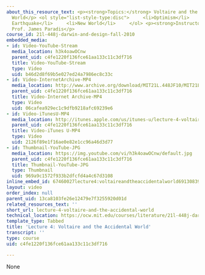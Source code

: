 ```yaml
---
about_this_resource_text: <p><strong>Topics:</strong> Voltaire and the Accidental
  World</p> <ol style="list-style-type:disc">     <li>Optimism</li>     <li>Conflict</li>     <li>War</li>     <li>Lisbon
  Earthquake</li>     <li>New World</li>     </ol> <p><strong>Instructor:</strong>
  Prof. James Paradis</p>
course_id: 21l-448j-darwin-and-design-fall-2010
embedded_media:
- id: Video-YouTube-Stream
  media_location: h3k4oawOCnw
  parent_uid: c4fe1220f136fce61aa133c11c3df716
  title: Video-YouTube-Stream
  type: Video
  uid: b46d2d8f69b5e027ed24a7986ec8c33c
- id: Video-InternetArchive-MP4
  media_location: http://www.archive.org/download/MIT21L.448JF10/MIT21L_448JF10_lec04_300k.mp4
  parent_uid: c4fe1220f136fce61aa133c11c3df716
  title: Video-Internet Archive-MP4
  type: Video
  uid: 06cafea929ec1c9dfb9218afc69239e6
- id: Video-iTunesU-MP4
  media_location: http://itunes.apple.com/us/itunes-u/lecture-4-voltaire-accidental/id524410263?i=114468613
  parent_uid: c4fe1220f136fce61aa133c11c3df716
  title: Video-iTunes U-MP4
  type: Video
  uid: 2126f89e1f16ae0e82e1cc96a46d3d77
- id: Thumbnail-YouTube-JPG
  media_location: https://img.youtube.com/vi/h3k4oawOCnw/default.jpg
  parent_uid: c4fe1220f136fce61aa133c11c3df716
  title: Thumbnail-YouTube-JPG
  type: Thumbnail
  uid: 969a9c1572f933b2dfcfd4a4c67d3108
inline_embed_id: 67460027lecture4:voltaireandtheaccidentalworld69130839
layout: video
order_index: null
parent_uid: 13ca8103fe26e12479e7f3255920d01d
related_resources_text: ''
short_url: lecture-4-voltaire-and-the-accidental-world
technical_location: https://ocw.mit.edu/courses/literature/21l-448j-darwin-and-design-fall-2010/video-lectures/lecture-4-voltaire-and-the-accidental-world
template_type: Tabbed
title: 'Lecture 4: Voltaire and the Accidental World'
transcript: ''
type: course
uid: c4fe1220f136fce61aa133c11c3df716

---
```

None